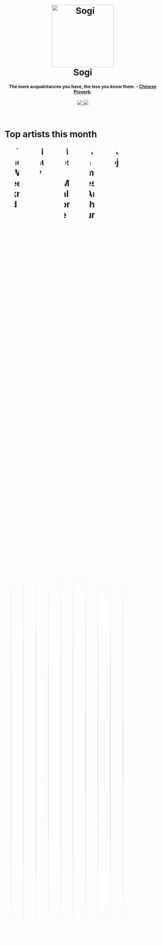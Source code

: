 <style>
.column {
  float: left;
  width: 8%;
  padding: 20px;
}

.row::after {
  content: "";
  clear: both;
  display: table;
}

.artists {
  border-radius: 50%;
}
h6 {
  padding: 5px;
  text-align: center;
}
</style>
<h1 align='center'>
  <br>
  <a href='https://www.youtube.com/watch?v=dQw4w9WgXcQ'><img src='https://i.ibb.co/XYSwTqV/kaguya-modified.png' alt='Sogi' width='200'></a>
  <br>
  Sogi
  <br>
</h1>

<h4 align='center'>The more acquaintances you have, the less you know them. - <a href='https://duckduckgo.com/?q=Chinese+Proverb' target='_blank'>Chinese Proverb</a>.</h4>

<p align='center'>
  <a href='https://discord.gg/96EA7ENfV9'>
    <img src='https://img.shields.io/discord/775232281954353183?color=blue&label=Discord'>
  </a>
  <a href='https://sxoxgxi.pythonanywhere.com/'><img src='https://img.shields.io/website?down_color=red&down_message=offline&label=Blog&up_color=light%20green&up_message=online&url=https%3A%2F%2Fsxoxgxi.pythonanywhere.com'></a>
</p>
<h1 align='left'>
  <br>
  Top artists this month
  <div class="row">
  <div class="column">
    <img class="artists" src="https://i.scdn.co/image/ab67616100005174b5f9e28219c169fd4b9e8379" alt="The Weeknd" style="width:100%">
    <h6>The Weeknd</h6>
  </div>
  <div class="column">
    <img class="artists" src="https://i.scdn.co/image/ab676161000051745af53f295e6c42529fbd0873" alt="Lauv" style="width:100%">
    <h6>Lauv</h6>
  </div>
  <div class="column">
    <img class="artists" src="https://i.scdn.co/image/ab6761610000e5ebb894ef9fa437b0389c5567cc" alt="Post Malone" style="width:100%">
    <h6>Post Malone</h6>
  </div>
  <div class="column">
    <img class="artists" src="https://i.scdn.co/image/ab676161000051746867a4ce52401bd378bb5179" alt="James Arthur" style="width:100%">
    <h6>James Arthur</h6>
  </div>
  <div class="column">
    <img class="artists" src="https://i.scdn.co/image/ab6761610000e5eb4111c95b5f430c3265c7304b" alt="Joji" style="width:100%">
    <h6>Joji</h6>
  </div>
</div>
</h1>
